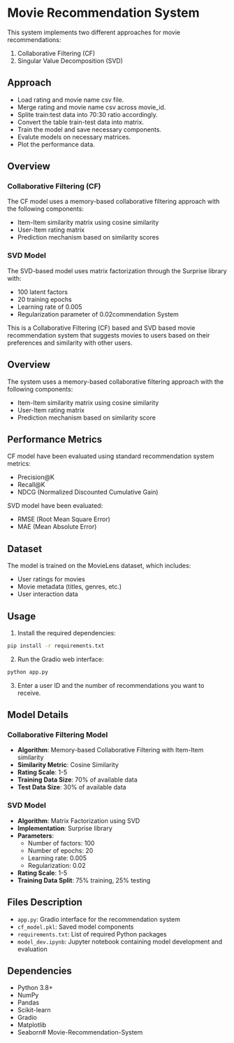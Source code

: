 # Movie Recommendation System

This system implements two different approaches for movie recommendations:
1. Collaborative Filtering (CF)
2. Singular Value Decomposition (SVD)

## Approach
- Load rating and movie name csv file.
- Merge rating and movie name csv across movie_id.
- Splite train:test data into 70:30 ratio accordingly.
- Convert the table train-test data into matrix.
- Train the model and save necessary components.
- Evalute models on necessary matrices.
- Plot the performance data.

## Overview

### Collaborative Filtering (CF)
The CF model uses a memory-based collaborative filtering approach with the following components:
- Item-Item similarity matrix using cosine similarity
- User-Item rating matrix
- Prediction mechanism based on similarity scores

### SVD Model
The SVD-based model uses matrix factorization through the Surprise library with:
- 100 latent factors
- 20 training epochs
- Learning rate of 0.005
- Regularization parameter of 0.02commendation System

This is a Collaborative Filtering (CF) based and SVD based movie recommendation system that suggests movies to users based on their preferences and similarity with other users.

## Overview

The system uses a memory-based collaborative filtering approach with the following components:
- Item-Item similarity matrix using cosine similarity
- User-Item rating matrix
- Prediction mechanism based on similarity score

## Performance Metrics

CF model have been evaluated using standard recommendation system metrics:
- Precision@K
- Recall@K
- NDCG (Normalized Discounted Cumulative Gain)

SVD model have been evaluated:
- RMSE (Root Mean Square Error)
- MAE (Mean Absolute Error)

## Dataset

The model is trained on the MovieLens dataset, which includes:
- User ratings for movies
- Movie metadata (titles, genres, etc.)
- User interaction data

## Usage

1. Install the required dependencies:
```bash
pip install -r requirements.txt
```

2. Run the Gradio web interface:
```bash
python app.py
```

3. Enter a user ID and the number of recommendations you want to receive.

## Model Details

### Collaborative Filtering Model
- **Algorithm**: Memory-based Collaborative Filtering with Item-Item similarity
- **Similarity Metric**: Cosine Similarity
- **Rating Scale**: 1-5
- **Training Data Size**: 70% of available data
- **Test Data Size**: 30% of available data

### SVD Model
- **Algorithm**: Matrix Factorization using SVD
- **Implementation**: Surprise library
- **Parameters**:
  - Number of factors: 100
  - Number of epochs: 20
  - Learning rate: 0.005
  - Regularization: 0.02
- **Rating Scale**: 1-5
- **Training Data Split**: 75% training, 25% testing

## Files Description

- `app.py`: Gradio interface for the recommendation system
- `cf_model.pkl`: Saved model components
- `requirements.txt`: List of required Python packages
- `model_dev.ipynb`: Jupyter notebook containing model development and evaluation

## Dependencies

- Python 3.8+
- NumPy
- Pandas
- Scikit-learn
- Gradio
- Matplotlib
- Seaborn#   M o v i e - R e c o m m e n d a t i o n - S y s t e m 
 
 

